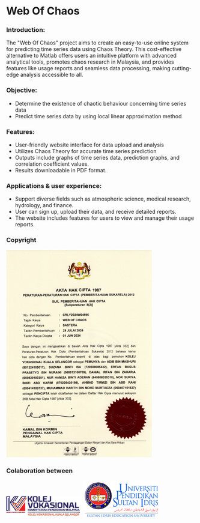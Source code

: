 <h1>Web Of Chaos</h1>


<h3>Introduction:</h3>
<p>
The "Web Of Chaos" project aims to create an easy-to-use online system for predicting time series data using Chaos Theory. This cost-effective alternative to Matlab offers users an intuitive platform with advanced analytical tools, promotes chaos research in Malaysia, and provides features like usage reports and seamless data processing, making cutting-edge analysis accessible to all.
</p>

<h3>Objective:</h3>
<ul>
    <li>Determine the existence of chaotic behaviour concerning  time series data</li>
    <li>Predict time series data by using local linear approximation method</li>
</ul>

<h3>Features:</h3>
<ul>
    <li>User-friendly website interface for data upload and analysis</li>
    <li>Utilizes Chaos Theory for accurate time series prediction</li>
    <li>Outputs include graphs of time series data, prediction graphs, and correlation coefficient values.</li>
    <li>Results downloadable in PDF format.</li>
</ul>

<h3>Applications & user experience:</h3>
<ul>
    <li>Support diverse fields such as atmospheric science, medical research, hydrology, and finance.</li>
    <li>User can sign up, upload their data, and receive detailed reports.</li>
    <li>The website includes features for users to view and manage their usage reports.</li>
</ul>


<h3>Copyright</h3>
<img src="./documentation/img/copyright.png">

<h3>Colaboration between</h3>
<img width="200px" src="./documentation/img/bannerkvks-removebg-preview.png" alt="kvks-logo">
<img width="200px" src="./documentation/img/universiti-pendidikan-sultan-idris-logo-624AAA69C9-seeklogo.com.png" alt="upsi-logo">